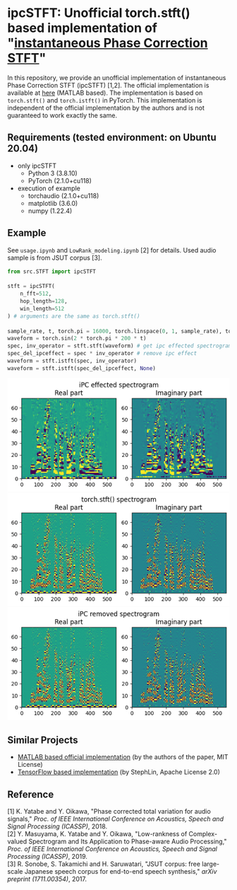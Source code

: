 # ipcSTFT: Unofficial torch.stft() based implementation of "[instantaneous Phase Correction STFT](http://contents.acoust.ias.sci.waseda.ac.jp/publications/IEEE/2018/icassp-yatabe2-2018apr.pdf)"

In this repository, we provide an unofficial implementation of instantaneous Phase Correction STFT (ipcSTFT) [1,2]. The official implementation is available at [here](https://codeocean.com/capsule/1906064/tree/v1) (MATLAB based). The implementation is based on `torch.stft()` and `torch.istft()` in PyTorch. This implementation is independent of the official implementation by the authors and is not guaranteed to work exactly the same.

## Requirements (tested environment: on Ubuntu 20.04)
- only ipcSTFT
    - Python 3 (3.8.10)
    - PyTorch (2.1.0+cu118)
- execution of example
    - torchaudio (2.1.0+cu118)
    - matplotlib (3.6.0)
    - numpy (1.22.4)


## Example
See `usage.ipynb` and `LowRank_modeling.ipynb` [2] for details. Used audio sample is from JSUT corpus [3].

```python
from src.STFT import ipcSTFT

stft = ipcSTFT(
    n_fft=512,
    hop_length=128,
    win_length=512
) # arguments are the same as torch.stft()

sample_rate, t, torch.pi = 16000, torch.linspace(0, 1, sample_rate), torch.acos(torch.zeros(1)).item() * 2
waveform = torch.sin(2 * torch.pi * 200 * t)
spec, inv_operator = stft.stft(waveform) # get ipc effected spectrogram and inverse operator
spec_del_ipceffect = spec * inv_operator # remove ipc effect
waveform = stft.istft(spec, inv_operator)
waveform = stft.istft(spec_del_ipceffect, None)
```
![spec1](sample/JSUT_BASIC5000_0001_1.png)  
![spec2](sample/JSUT_BASIC5000_0001_2.png)  
![spec3](sample/JSUT_BASIC5000_0001_3.png)  

## Similar Projects
- [MATLAB based official implementation](https://codeocean.com/capsule/1906064/tree/v1) (by the authors of the paper, MIT License)
- [TensorFlow based implementation](https://github.com/StephLin/wipctv/tree/master) (by StephLin, Apache License 2.0)

## Reference
[1] K. Yatabe and Y. Oikawa, "Phase corrected total variation for audio signals," _Proc. of IEEE International Conference on Acoustics, Speech and Signal Processing (ICASSP)_, 2018.  
[2] Y. Masuyama, K. Yatabe and Y. Oikawa, "Low-rankness of Complex-valued Spectrogram and Its Application to Phase-aware Audio Processing," _Proc. of IEEE International Conference on Acoustics, Speech and Signal Processing (ICASSP)_, 2019.  
[3] R. Sonobe, S. Takamichi and H. Saruwatari, "JSUT corpus: free large-scale Japanese speech corpus for end-to-end speech synthesis," _arXiv preprint (1711.00354)_, 2017.